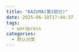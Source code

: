 ```yaml
---
title: "KAZUMA(第3部分)"
date: 2025-06-18T17:44:37
tags:
  - wordpress
categories:
  - 默认分类
---
```





